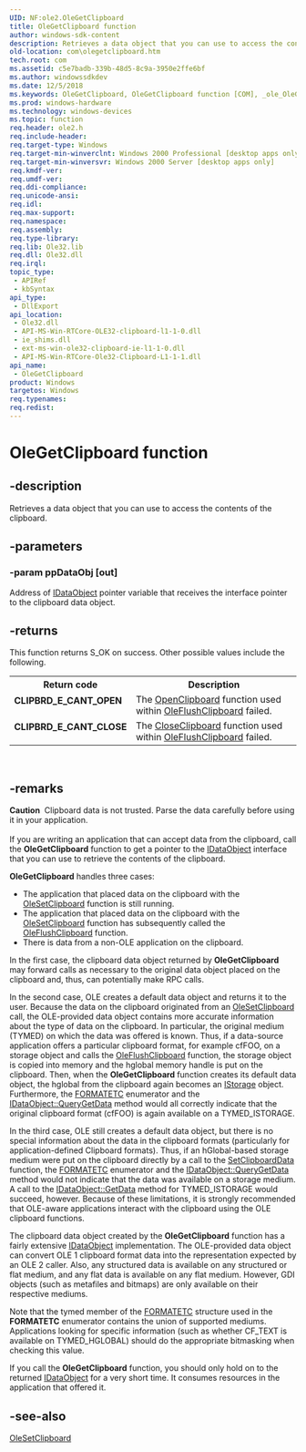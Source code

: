 ```yaml
---
UID: NF:ole2.OleGetClipboard
title: OleGetClipboard function
author: windows-sdk-content
description: Retrieves a data object that you can use to access the contents of the clipboard.
old-location: com\olegetclipboard.htm
tech.root: com
ms.assetid: c5e7badb-339b-48d5-8c9a-3950e2ffe6bf
ms.author: windowssdkdev
ms.date: 12/5/2018
ms.keywords: OleGetClipboard, OleGetClipboard function [COM], _ole_OleGetClipboard, com.olegetclipboard, ole2/OleGetClipboard
ms.prod: windows-hardware
ms.technology: windows-devices
ms.topic: function
req.header: ole2.h
req.include-header: 
req.target-type: Windows
req.target-min-winverclnt: Windows 2000 Professional [desktop apps only]
req.target-min-winversvr: Windows 2000 Server [desktop apps only]
req.kmdf-ver: 
req.umdf-ver: 
req.ddi-compliance: 
req.unicode-ansi: 
req.idl: 
req.max-support: 
req.namespace: 
req.assembly: 
req.type-library: 
req.lib: Ole32.lib
req.dll: Ole32.dll
req.irql: 
topic_type:
 - APIRef
 - kbSyntax
api_type:
 - DllExport
api_location:
 - Ole32.dll
 - API-MS-Win-RTCore-OLE32-clipboard-l1-1-0.dll
 - ie_shims.dll
 - ext-ms-win-ole32-clipboard-ie-l1-1-0.dll
 - API-MS-Win-RTCore-Ole32-Clipboard-L1-1-1.dll
api_name:
 - OleGetClipboard
product: Windows
targetos: Windows
req.typenames: 
req.redist: 
---
```


# OleGetClipboard function


## -description


Retrieves a data object that you can use to access the contents of the clipboard.




## -parameters




### -param ppDataObj [out]

Address of <a href="https://msdn.microsoft.com/8a002deb-2727-456c-8078-a9b0d5893ed4">IDataObject</a> pointer variable that receives the interface pointer to the clipboard data object.


## -returns



This function returns S_OK on success. Other possible values include the following.

<table>
<tr>
<th>Return code</th>
<th>Description</th>
</tr>
<tr>
<td width="40%">
<dl>
<dt><b>CLIPBRD_E_CANT_OPEN</b></dt>
</dl>
</td>
<td width="60%">
The <a href="_win32_OpenClipboard_cpp">OpenClipboard</a> function used within <a href="https://msdn.microsoft.com/18291a91-be7d-42ec-a44a-d1bbfb017c6e">OleFlushClipboard</a> failed.

</td>
</tr>
<tr>
<td width="40%">
<dl>
<dt><b>CLIPBRD_E_CANT_CLOSE</b></dt>
</dl>
</td>
<td width="60%">
The <a href="_win32_CloseClipboard_cpp">CloseClipboard</a> function used within <a href="https://msdn.microsoft.com/18291a91-be7d-42ec-a44a-d1bbfb017c6e">OleFlushClipboard</a> failed.

</td>
</tr>
</table>
 




## -remarks



<div class="alert"><b>Caution</b>  Clipboard data is not trusted. Parse the data carefully before using it in your application.</div>
<div> </div>
If you are writing an application that can accept data from the clipboard, call the <b>OleGetClipboard</b> function to get a pointer to the <a href="https://msdn.microsoft.com/8a002deb-2727-456c-8078-a9b0d5893ed4">IDataObject</a> interface that you can use to retrieve the contents of the clipboard.

<b>OleGetClipboard</b> handles three cases: 



<ul>
<li>The application that placed data on the clipboard with the <a href="https://msdn.microsoft.com/741def10-d2b5-4395-8049-1eba2e29b0e8">OleSetClipboard</a> function is still running.</li>
<li>The application that placed data on the clipboard with the <a href="https://msdn.microsoft.com/741def10-d2b5-4395-8049-1eba2e29b0e8">OleSetClipboard</a> function has subsequently called the <a href="https://msdn.microsoft.com/18291a91-be7d-42ec-a44a-d1bbfb017c6e">OleFlushClipboard</a> function.</li>
<li>There is data from a non-OLE application on the clipboard.</li>
</ul>
In the first case, the clipboard data object returned by <b>OleGetClipboard</b> may forward calls as necessary to the original data object placed on the clipboard and, thus, can potentially make RPC calls.

In the second case, OLE creates a default data object and returns it to the user. Because the data on the clipboard originated from an <a href="https://msdn.microsoft.com/741def10-d2b5-4395-8049-1eba2e29b0e8">OleSetClipboard</a> call, the OLE-provided data object contains more accurate information about the type of data on the clipboard. In particular, the original medium (TYMED) on which the data was offered is known. Thus, if a data-source application offers a particular clipboard format, for example cfFOO, on a storage object and calls the <a href="https://msdn.microsoft.com/18291a91-be7d-42ec-a44a-d1bbfb017c6e">OleFlushClipboard</a> function, the storage object is copied into memory and the hglobal memory handle is put on the clipboard. Then, when the <b>OleGetClipboard</b> function creates its default data object, the hglobal from the clipboard again becomes an <a href="https://msdn.microsoft.com/2f454538-0f40-4811-b908-cd317ef79487">IStorage</a> object. Furthermore, the <a href="https://msdn.microsoft.com/4478eb9a-84a1-4f3a-8290-94b8dd20c081">FORMATETC</a> enumerator and the <a href="https://msdn.microsoft.com/38a1bb4f-7762-4e74-a386-4ae05e59d15f">IDataObject::QueryGetData</a> method would all correctly indicate that the original clipboard format (cfFOO) is again available on a TYMED_ISTORAGE.

In the third case, OLE still creates a default data object, but there is no special information about the data in the clipboard formats (particularly for application-defined Clipboard formats). Thus, if an hGlobal-based storage medium were put on the clipboard directly by a call to the <a href="_win32_SetClipboardData_cpp">SetClipboardData</a> function, the <a href="https://msdn.microsoft.com/4478eb9a-84a1-4f3a-8290-94b8dd20c081">FORMATETC</a> enumerator and the <a href="https://msdn.microsoft.com/38a1bb4f-7762-4e74-a386-4ae05e59d15f">IDataObject::QueryGetData</a> method would not indicate that the data was available on a storage medium. A call to the <a href="https://msdn.microsoft.com/05118461-0438-4715-b2c2-fc2471ce38f0">IDataObject::GetData</a> method for TYMED_ISTORAGE would succeed, however. Because of these limitations, it is strongly recommended that OLE-aware applications interact with the clipboard using the OLE clipboard functions.



The clipboard data object created by the <b>OleGetClipboard</b> function has a fairly extensive <a href="https://msdn.microsoft.com/8a002deb-2727-456c-8078-a9b0d5893ed4">IDataObject</a> implementation. The OLE-provided data object can convert OLE 1 clipboard format data into the representation expected by an OLE 2 caller. Also, any structured data is available on any structured or flat medium, and any flat data is available on any flat medium. However, GDI objects (such as metafiles and bitmaps) are only available on their respective mediums.



Note that the tymed member of the <a href="https://msdn.microsoft.com/4478eb9a-84a1-4f3a-8290-94b8dd20c081">FORMATETC</a> structure used in the <b>FORMATETC</b> enumerator contains the union of supported mediums. Applications looking for specific information (such as whether CF_TEXT is available on TYMED_HGLOBAL) should do the appropriate bitmasking when checking this value.



If you call the <b>OleGetClipboard</b> function, you should only hold on to the returned <a href="https://msdn.microsoft.com/8a002deb-2727-456c-8078-a9b0d5893ed4">IDataObject</a> for a very short time. It consumes resources in the application that offered it.




## -see-also




<a href="https://msdn.microsoft.com/741def10-d2b5-4395-8049-1eba2e29b0e8">OleSetClipboard</a>
 

 

